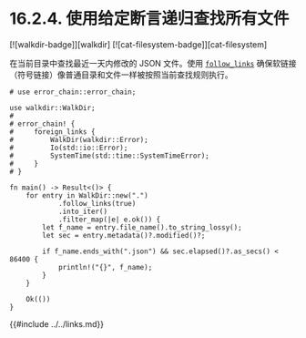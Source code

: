 # 16.2.4. 使用给定断言递归查找所有文件

[![walkdir-badge]][walkdir] [![cat-filesystem-badge]][cat-filesystem]

在当前目录中查找最近一天内修改的 JSON 文件。使用 [`follow_links`] 确保软链接（符号链接）像普通目录和文件一样被按照当前查找规则执行。

```rust,edition2018,no_run
# use error_chain::error_chain;

use walkdir::WalkDir;
#
# error_chain! {
#     foreign_links {
#         WalkDir(walkdir::Error);
#         Io(std::io::Error);
#         SystemTime(std::time::SystemTimeError);
#     }
# }

fn main() -> Result<()> {
    for entry in WalkDir::new(".")
            .follow_links(true)
            .into_iter()
            .filter_map(|e| e.ok()) {
        let f_name = entry.file_name().to_string_lossy();
        let sec = entry.metadata()?.modified()?;

        if f_name.ends_with(".json") && sec.elapsed()?.as_secs() < 86400 {
            println!("{}", f_name);
        }
    }

    Ok(())
}
```

[`follow_links`]: https://docs.rs/walkdir/*/walkdir/struct.WalkDir.html#method.follow_links

{{#include ../../links.md}}
